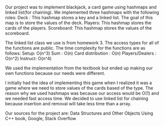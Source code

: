 Our project was to implement blackjack, a card game using hashmaps and linked list(for chaining). We implemented three hashmaps with the following roles:
Deck : This hashmap stores a key and a linked list. The goal of this map is to store the values of the deck.
Players: This hashmap stores the cards of the players.
Scoreboard: This hashmap stores the values of the scoreboard.

The linked list class we use is from homework 3. 
The access types for all of the functions are public. 
The time complexity for the functions are as follows:
Setup: O(n^3)
Sum : O(n)
Card distribution : O(n)
Players/Dealers : O(n^2)
Instruct: O(n^4)

We used the implementation from the textbook but ended up making our own functions because our needs were different. 

I initially had the idea of implementing this game when I realized it was a game where we need to store values of the cards based of the type. The reason why we used hashmaps was because our access would be O(1) and we needed fast access time. We decided to use linked list for chaining because insertion and removal will take less time than a array.

Our sources for the project are: Data Structures and Other Objects Using C++ book, Google, Stack Overflow

